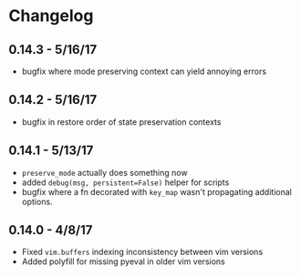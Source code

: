 # Changelog

## 0.14.3 - 5/16/17
* bugfix where mode preserving context can yield annoying errors

## 0.14.2 - 5/16/17
* bugfix in restore order of state preservation contexts

## 0.14.1 - 5/13/17
* `preserve_mode` actually does something now
* added `debug(msg, persistent=False)` helper for scripts
* bugfix where a fn decorated with `key_map` wasn't propagating additional options.

## 0.14.0 - 4/8/17
* Fixed `vim.buffers` indexing inconsistency between vim versions
* Added polyfill for missing pyeval in older vim versions
